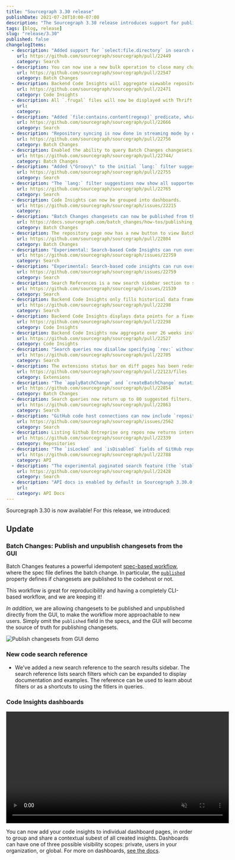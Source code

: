 ```yaml
---
title: "Sourcegraph 3.30 release"
publishDate: 2021-07-20T10:00-07:00
description: "The Sourcegraph 3.30 release introduces support for publishing or unpublishing changesets from the GUI, a new search reference to the search results sidebar, and Code Insights dashboards."
tags: [blog, release]
slug: "release/3.30"
published: false
changelogItems:
  - description: "Added support for `select:file.directory` in search queries, which returns unique directory paths for results that satisfy the query."
    url: https://github.com/sourcegraph/sourcegraph/pull/22449
    category: Search
  - description: You can now use a new bulk operation to close many changesets at once in Batch Changes.
    url: https://github.com/sourcegraph/sourcegraph/pull/22547
    category: Batch Changes
  - description: Backend Code Insights will aggregate viewable repositories based on the authenticated user.
    url: https://github.com/sourcegraph/sourcegraph/pull/22471
    category: Code Insights
  - description: All `.frugal` files will now be displayed with Thrift syntax highlighting.
    url:
    category:
  - description: "Added `file:contains.content(regexp)` predicate, which filters only to files that contain matches of the given pattern."
    url: https://github.com/sourcegraph/sourcegraph/pull/22666
    category: Search
  - description: "Repository syncing is now done in streaming mode by default. Customers with many repositories should notice code host updates much faster, with repo-updater consuming less memory. Using the previous batch mode can be done by setting the `ENABLE_STREAMING_REPOS_SYNCER` environment variable to `false` in `repo-updater`. That environment variable will be deleted in the next release."
    url: https://github.com/sourcegraph/sourcegraph/pull/22756
    category: Batch Changes
  - description: Enabled the ability to query Batch Changes changesets, changesets stats, and file diff stats for an individual repository via the Sourcegraph GraphQL API.
    url: https://github.com/sourcegraph/sourcegraph/pull/22744/
    category: Batch Changes
  - description: "Added \"Groovy\" to the initial `lang:` filter suggestions in the search bar."
    url: https://github.com/sourcegraph/sourcegraph/pull/22755
    category: Search
  - description: "The `lang:` filter suggestions now show all supported, matching languages as the user types a language name."
    url: https://github.com/sourcegraph/sourcegraph/pull/22765
    category: Search
  - description: Code Insights can now be grouped into dashboards.
    url: https://github.com/sourcegraph/sourcegraph/issues/22215
    category:
  - description: "Batch Changes changesets can now be published from the Sourcegraph UI."
    url: https://docs.sourcegraph.com/batch_changes/how-tos/publishing_changesets#within-the-ui
    category: Batch Changes
  - description: The repository page now has a new button to view Batch Change changesets created in that specific repository, with a badge indicating how many changesets are currently open.
    url: https://github.com/sourcegraph/sourcegraph/pull/22804
    category: Batch Changes
  - description: "Experimental: Search-based Code Insights can run over all repositories on the instance. To enable, use the feature flag `\"experimentalFeatures\": { \"codeInsightsAllRepos\": true }`."
    url: https://github.com/sourcegraph/sourcegraph/issues/22759
    category: Search
  - description: "Experimental: Search-based code insights can run over all repositories on the instance. To enable, use the feature flag `\"experimentalFeatures\": { \"codeInsightsAllRepos\": true }` and tick the checkbox in the insight creation/edit UI."
    url: https://github.com/sourcegraph/sourcegraph/issues/22759
    category: Search
  - description: Search References is a new search sidebar section to simplify learning about the available search filters directly where they are used.
    url: https://github.com/sourcegraph/sourcegraph/issues/21539
    category: Search
  - description: Backend Code Insights only fills historical data frames that have changed to reduce the number of searches required.
    url: https://github.com/sourcegraph/sourcegraph/pull/22298
    category: Search
  - description: Backend Code Insights displays data points for a fixed 6 months period in 2 week intervals, and will carry observations forward that are missing.
    url: https://github.com/sourcegraph/sourcegraph/pull/22298
    category: Code Insights
  - description: Backend Code Insights now aggregate over 26 weeks instead of 6 months.
    url: https://github.com/sourcegraph/sourcegraph/pull/22527
    category: Code Insights
  - description: "Search queries now disallow specifying `rev:` without `repo:`. Note that to search across potentially multiple revisions, a query like `repo:.* rev:\u003crevision\u003e` remains valid."
    url: https://github.com/sourcegraph/sourcegraph/pull/22705
    category: Search
  - description: The extensions status bar on diff pages has been redesigned and now shows information for both the base and head commits.
    url: https://github.com/sourcegraph/sourcegraph/pull/22123/files
    category: Extensions
  - description: "The `applyBatchChange` and `createBatchChange` mutations now accept an optional `publicationStates` argument to set the publication state of specific changesets within the batch change. [#22485](https://github.com/sourcegraph/sourcegraph/pull/22485) and"
    url: https://github.com/sourcegraph/sourcegraph/pull/22854
    category: Batch Changes
  - description: Search queries now return up to 80 suggested filters. Previously we returned up to 24.
    url: https://github.com/sourcegraph/sourcegraph/pull/22863
    category: Search
  - description: "GitHub code host connections can now include `repositoryQuery` entries that match more than 1000 repositories from the GitHub search API without requiring the previously document work-around of splitting the query up with `created:` qualifiers, which is now done automatically."
    url: https://github.com/sourcegraph/sourcegraph/issues/2562
    category: Search
  - description: Listing Github Entreprise org repos now returns internal repos as well.
    url: https://github.com/sourcegraph/sourcegraph/pull/22339
    category: Repositories
  - description: "The `isLocked` and `isDisabled` fields of GitHub repositories are now fetched correctly from the GraphQL API of GitHub Enterprise instances. Users that rely on the `repos` config in GitHub code host connections should update so that locked and disabled repositories defined in that list are actually skipped."
    url: https://github.com/sourcegraph/sourcegraph/pull/22788
    category: API
  - description: "The experimental paginated search feature (the `stable:` keyword) has been removed, to be replaced with streaming search."
    url: https://github.com/sourcegraph/sourcegraph/pull/22428
    category: Search
  - description: "API docs is enabled by default in Sourcegraph 3.30.0. It can be disabled by adding `\"apiDocs\": false` to the `experimentalFeatures` section of user settings."
    url:
    category: API Docs
---
```


Sourcegraph 3.30 is now available! For this release, we introduced:

## Update

### Batch Changes: Publish and unpublish changesets from the GUI

Batch Changes features a powerful idempotent [spec-based workflow](https://docs.sourcegraph.com/batch_changes/explanations/batch_changes_design), where the spec file defines the batch change. In particular, the [`published`](https://docs.sourcegraph.com/batch_changes/references/batch_spec_yaml_reference#changesettemplate-published) property defines if changesets are published to the codehost or not.

This workflow is great for reproducibility and having a completely CLI-based workflow, and we are keeping it!

_In addition_, we are allowing changesets to be published and unpublished directly from the GUI, to make the workflow more approachable to new users. Simply omit the `published` field in the specs, and the GUI will become the source of truth for publishing changesets.

<img src="https://storage.googleapis.com/sourcegraph-assets/blog/3.30/publish-from-gui.gif" alt="Publish changesets from GUI demo" />

### New code search reference

* We've added a new search reference to the search results sidebar. The search reference lists search filters which can be expanded to display documentation and examples. The reference can be used to learn about filters or as a shortcuts to using the fitlers in queries. 

<!--TODO a small GIF a user clicking a repo: filter and using autocomplete to resolve github.com\/sourcegraph/sourcgraph$ -->

### Code Insights dashboards 

<p><video autoplay loop muted playsinline style="width:600px">
  <source src="https://sourcegraphstatic.com/blog/3.30/insights_dashboards.mp4" type="video/mp4">
 </video></p>

You can now add your code insights to individual dashboard pages, in order to group and share a contextual subest of all created insights. Dashboards can have one of three possible visibility scopes: private, users in your organization, or global. For more on dashboards, [see the docs](https://docs.sourcegraph.com/code_insights/explanations/viewing_code_insights#insights-dashboards). 
